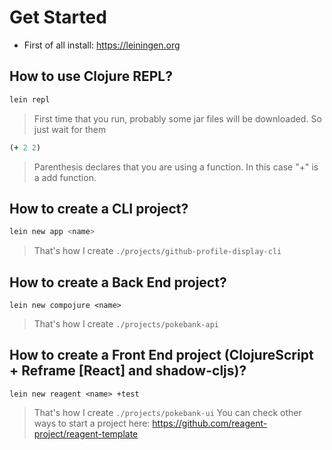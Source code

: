 # Get Started

- First of all install: https://leiningen.org

## How to use Clojure REPL?

```sh
lein repl
```
> First time that you run, probably some jar files will be downloaded. So just wait for them

```clj
(+ 2 2)
```
> Parenthesis declares that you are using a function. In this case "+" is a add function.

## How to create a CLI project?
```sh
lein new app <name>
```
> That's how I create `./projects/github-profile-display-cli`

## How to create a Back End project?
```
lein new compojure <name>
```
> That's how I create `./projects/pokebank-api`

## How to create a Front End project (ClojureScript + Reframe [React] and shadow-cljs)?
```
lein new reagent <name> +test
```
> That's how I create `./projects/pokebank-ui`
> You can check other ways to start a project here: https://github.com/reagent-project/reagent-template